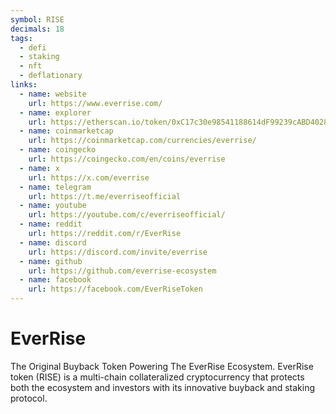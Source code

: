 ```yaml
---
symbol: RISE
decimals: 18
tags:
  - defi
  - staking
  - nft
  - deflationary
links:
  - name: website
    url: https://www.everrise.com/
  - name: explorer
    url: https://etherscan.io/token/0xC17c30e98541188614dF99239cABD40280810cA3
  - name: coinmarketcap
    url: https://coinmarketcap.com/currencies/everrise/
  - name: coingecko
    url: https://coingecko.com/en/coins/everrise
  - name: x
    url: https://x.com/everrise
  - name: telegram
    url: https://t.me/everriseofficial
  - name: youtube
    url: https://youtube.com/c/everriseofficial/
  - name: reddit
    url: https://reddit.com/r/EverRise
  - name: discord
    url: https://discord.com/invite/everrise
  - name: github
    url: https://github.com/everrise-ecosystem
  - name: facebook
    url: https://facebook.com/EverRiseToken
---
```


# EverRise

The Original Buyback Token Powering The EverRise Ecosystem. EverRise token (RISE) is a multi-chain collateralized cryptocurrency that protects both the ecosystem and investors with its innovative buyback and staking protocol.
